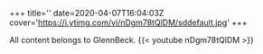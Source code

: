 +++
title=''
date=2020-04-07T16:04:03Z
cover='https://i.ytimg.com/vi/nDgm78tQlDM/sddefault.jpg'
+++

All content belongs to GlennBeck.
{{< youtube nDgm78tQlDM >}}
